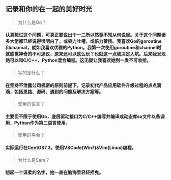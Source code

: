 ## 记录和你的在一起的美好时光

> 为什么是Go？
#### 认真想过这个问题，可真正要说出个一二所以然竟不知从何说起。关于这个问题诸多大佬都已经说得很明白了，或极力吐槽，或倍力赞扬。我喜欢Go的goroutine和channal，就如我喜欢优雅的Python。我第一次使用goroutine和channel时就感觉神奇的不可思议，原来还可以这么玩？也就这一点我决定入坑。后来我发现她可以和C/C++、Python混合编程。这无疑让我喜欢她到一发不可收拾。

> 写的是什么？
#### 在坚持不泄露公司机密的原则前提下，记录初代产品应用软件升级过程的点点滴滴，包括思路、源码、遇到的问题及解决方案等。

> 使用的语言？
#### 主要但不限于使用Go，底层驱动接口为C/C++编写并编译成动态库so文件以备调用，Python作为第二语言使用。

> 使用的平台？
#### 实际运行在CentOS7.3。使用VSCode(Win7)&Vim(Linux)编程。

> 为什么是Sara？
#### 想起一个温柔的名字，她一直在脑海里轻轻摇曳。


